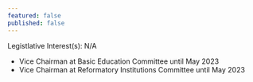 ```yaml
---
featured: false
published: false
---
```

Legistlative Interest(s): N/A

* Vice Chairman at Basic Education Committee until May 2023
* Vice Chairman at Reformatory Institutions Committee until May 2023